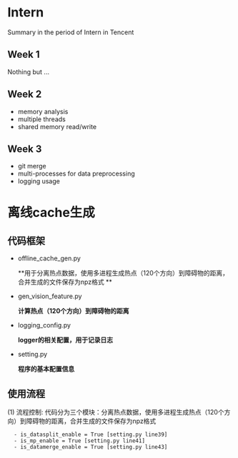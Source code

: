 # Intern
  Summary in the period of Intern in Tencent

## Week 1
  Nothing but ...

## Week 2 
  - memory analysis
  - multiple threads
  - shared memory read/write

## Week 3
  - git merge
  - multi-processes for data preprocessing
  - logging usage

# 离线cache生成
## 代码框架
  - offline_cache_gen.py
  
      **用于分离热点数据，使用多进程生成热点（120个方向）到障碍物的距离，合并生成的文件保存为npz格式 **
      
  - gen_vision_feature.py    
  
      **计算热点（120个方向）到障碍物的距离**
      
  - logging_config.py
  
      **logger的相关配置，用于记录日志**

  - setting.py             
  
      **程序的基本配置信息**

## 使用流程
  (1) 流程控制:
      代码分为三个模块：分离热点数据，使用多进程生成热点（120个方向）到障碍物的距离，合并生成的文件保存为npz格式
 
      - is_datasplit_enable = True [setting.py line39]
      - is_mp_enable = True [setting.py line41]
      - is_datamerge_enable = True [setting.py line43]
